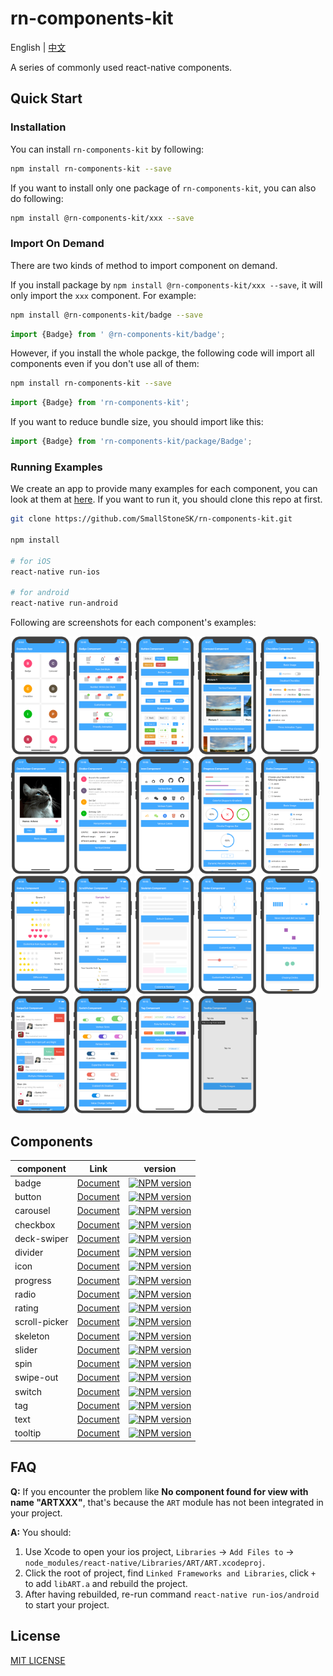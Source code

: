 # rn-components-kit

English | [中文](./README.zh-CN.md)

A series of commonly used react-native components.

## Quick Start

### Installation

You can install `rn-components-kit` by following:

```bash
npm install rn-components-kit --save
```

If you want to install only one package of `rn-components-kit`, you can also do following:

```bash
npm install @rn-components-kit/xxx --save
```

### Import On Demand

There are two kinds of method to import component on demand.

If you install package by `npm install @rn-components-kit/xxx --save`, it will only import the `xxx` component. For example:

```bash
npm install @rn-components-kit/badge --save
```

```js
import {Badge} from ' @rn-components-kit/badge';
```

However, if you install the whole packge, the following code will import all components even if you don't use all of them:

```bash
npm install rn-components-kit --save
```

```js
import {Badge} from 'rn-components-kit';
```

If you want to reduce bundle size, you should import like this:

```js
import {Badge} from 'rn-components-kit/package/Badge';
```

### Running Examples

We create an app to provide many examples for each component, you can look at them at [here](./example). If you want to run it, you should clone this repo at first.

```bash
git clone https://github.com/SmallStoneSK/rn-components-kit.git

npm install

# for iOS
react-native run-ios

# for android
react-native run-android
```

Following are screenshots for each component's examples:

<div>
  <img width="19%" src="./screenshots/app.png"/>
  <img width="19%" src="./screenshots/badge.png"/>
  <img width="19%" src="./screenshots/button.png"/>
  <img width="19%" src="./screenshots/carousel.png"/>
  <img width="19%" src="./screenshots/checkbox.png"/>
  <img width="19%" src="./screenshots/deck-swiper.png"/>
  <img width="19%" src="./screenshots/divider.png"/>
  <img width="19%" src="./screenshots/icon.png"/>
  <img width="19%" src="./screenshots/progress.png"/>
  <img width="19%" src="./screenshots/radio.png"/>
  <img width="19%" src="./screenshots/rating.png"/>
  <img width="19%" src="./screenshots/scroll-picker.png"/>
  <img width="19%" src="./screenshots/skeleton.png"/>
  <img width="19%" src="./screenshots/slider.png"/>
  <img width="19%" src="./screenshots/spin.png"/>
  <img width="19%" src="./screenshots/swipe-out.png"/>
  <img width="19%" src="./screenshots/switch.png"/>
  <img width="19%" src="./screenshots/tag.png"/>
  <img width="19%" src="./screenshots/tooltip.png"/>
</div>

## Components

|component|Link|version|
|---------|----|-------|
|badge|[Document](https://github.com/SmallStoneSK/rn-components-kit/tree/master/packages/Badge)|[![NPM version](https://img.shields.io/npm/v/@rn-components-kit/badge.svg)](https://www.npmjs.com/package/@rn-components-kit/badge)|
|button|[Document](https://github.com/SmallStoneSK/rn-components-kit/tree/master/packages/Button)|[![NPM version](https://img.shields.io/npm/v/@rn-components-kit/button.svg)](https://www.npmjs.com/package/@rn-components-kit/button)|
|carousel|[Document](https://github.com/SmallStoneSK/rn-components-kit/tree/master/packages/Carousel)|[![NPM version](https://img.shields.io/npm/v/@rn-components-kit/carousel.svg)](https://www.npmjs.com/package/@rn-components-kit/carousel)|
|checkbox|[Document](https://github.com/SmallStoneSK/rn-components-kit/tree/master/packages/CheckBox)|[![NPM version](https://img.shields.io/npm/v/@rn-components-kit/checkbox.svg)](https://www.npmjs.com/package/@rn-components-kit/checkbox)|
|deck-swiper|[Document](https://github.com/SmallStoneSK/rn-components-kit/tree/master/packages/DeckSwiper)|[![NPM version](https://img.shields.io/npm/v/@rn-components-kit/deck-swiper.svg)](https://www.npmjs.com/package/@rn-components-kit/deck-swiper)|
|divider|[Document](https://github.com/SmallStoneSK/rn-components-kit/tree/master/packages/Divider)|[![NPM version](https://img.shields.io/npm/v/@rn-components-kit/divider.svg)](https://www.npmjs.com/package/@rn-components-kit/divider)|
|icon|[Document](https://github.com/SmallStoneSK/rn-components-kit/tree/master/packages/Icon)|[![NPM version](https://img.shields.io/npm/v/@rn-components-kit/icon.svg)](https://www.npmjs.com/package/@rn-components-kit/icon)|
|progress|[Document](https://github.com/SmallStoneSK/rn-components-kit/tree/master/packages/Progress)|[![NPM version](https://img.shields.io/npm/v/@rn-components-kit/progress.svg)](https://www.npmjs.com/package/@rn-components-kit/progress)|
|radio|[Document](https://github.com/SmallStoneSK/rn-components-kit/tree/master/packages/Radio)|[![NPM version](https://img.shields.io/npm/v/@rn-components-kit/radio.svg)](https://www.npmjs.com/package/@rn-components-kit/radio)|
|rating|[Document](https://github.com/SmallStoneSK/rn-components-kit/tree/master/packages/Rating)|[![NPM version](https://img.shields.io/npm/v/@rn-components-kit/rating.svg)](https://www.npmjs.com/package/@rn-components-kit/rating)|
|scroll-picker|[Document](https://github.com/SmallStoneSK/rn-components-kit/tree/master/packages/ScrollPicker)|[![NPM version](https://img.shields.io/npm/v/@rn-components-kit/scroll-picker.svg)](https://www.npmjs.com/package/@rn-components-kit/scroll-picker)|
|skeleton|[Document](https://github.com/SmallStoneSK/rn-components-kit/tree/master/packages/Skeleton)|[![NPM version](https://img.shields.io/npm/v/@rn-components-kit/skeleton.svg)](https://www.npmjs.com/package/@rn-components-kit/skeleton)|
|slider|[Document](https://github.com/SmallStoneSK/rn-components-kit/tree/master/packages/Slider)|[![NPM version](https://img.shields.io/npm/v/@rn-components-kit/slider.svg)](https://www.npmjs.com/package/@rn-components-kit/slider)|
|spin|[Document](https://github.com/SmallStoneSK/rn-components-kit/tree/master/packages/Spin)|[![NPM version](https://img.shields.io/npm/v/@rn-components-kit/spin.svg)](https://www.npmjs.com/package/@rn-components-kit/spin)|
|swipe-out|[Document](https://github.com/SmallStoneSK/rn-components-kit/tree/master/packages/SwipeOut)|[![NPM version](https://img.shields.io/npm/v/@rn-components-kit/swipe-out.svg)](https://www.npmjs.com/package/@rn-components-kit/swipe-out)|
|switch|[Document](https://github.com/SmallStoneSK/rn-components-kit/tree/master/packages/Switch)|[![NPM version](https://img.shields.io/npm/v/@rn-components-kit/switch.svg)](https://www.npmjs.com/package/@rn-components-kit/switch)|
|tag|[Document](https://github.com/SmallStoneSK/rn-components-kit/tree/master/packages/Tag)|[![NPM version](https://img.shields.io/npm/v/@rn-components-kit/tag.svg)](https://www.npmjs.com/package/@rn-components-kit/tag)|
|text|[Document](https://github.com/SmallStoneSK/rn-components-kit/tree/master/packages/Text)|[![NPM version](https://img.shields.io/npm/v/@rn-components-kit/text.svg)](https://www.npmjs.com/package/@rn-components-kit/text)|
|tooltip|[Document](https://github.com/SmallStoneSK/rn-components-kit/tree/master/packages/Tooltip)|[![NPM version](https://img.shields.io/npm/v/@rn-components-kit/tooltip.svg)](https://www.npmjs.com/package/@rn-components-kit/tooltip)|

## FAQ

**Q:** If you encounter the problem like **No component found for view with name "ARTXXX"**, that's because the `ART` module has not been integrated in your project.

**A:** You should:

1. Use Xcode to open your ios project, `Libraries` -> `Add Files to` -> `node_modules/react-native/Libraries/ART/ART.xcodeproj`.
2. Click the root of project, find `Linked Frameworks and Libraries`, click `+` to add `libART.a` and rebuild the project.
3. After having rebuilded, re-run command `react-native run-ios/android` to start your project.


## License

[MIT LICENSE](./LICENSE)
